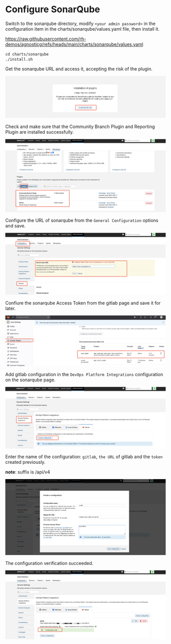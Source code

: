 # Configure SonarQube

Switch to the sonarqube directory, modify `<your admin password>` in the configuration item in the charts/sonarqube/values.yaml file, then install it.

https://raw.githubusercontent.com/rh-demos/agnosticg/refs/heads/main/charts/sonarqube/values.yaml

```
cd charts/sonarqube
./install.sh
```

Get the sonarqube URL and access it, accepting the risk of the plugin.

![image-20241030213005833](assets/4-2-configure-sonarqube/image-20241030213005833.png)

Check and make sure that the Community Branch Plugin and Reporting Plugin are installed successfully.

![image-20241030213042359](assets/4-2-configure-sonarqube/image-20241030213042359.png)

Configure the URL of sonarqube from the `General Configuration` options and save.

![image-20241030213210847](assets/4-2-configure-sonarqube/image-20241030213210847.png)

Confiure the sonarqube Access Token from the gitlab page and save it for later.

![image-20241030213309328](assets/4-2-configure-sonarqube/image-20241030213309328.png)

Add gitlab configuration in the `DevOps Platform Integrations` configuration on the sonarqube page.

![image-20241030213354471](assets/4-2-configure-sonarqube/image-20241030213354471.png)

Enter the name of the configuration: `gitlab`, `the URL` of gitlab and the `token` created previously.

**note**: suffix is /api/v4

![image-20241030213450546](assets/4-2-configure-sonarqube/image-20241030213450546.png)

The configuration verification succeeded.

![image-20241030213559551](assets/4-2-configure-sonarqube/image-20241030213559551.png)

